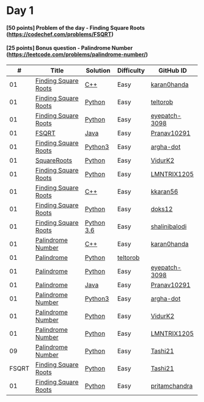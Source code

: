 # Day 1
#### [50 points] Problem of the day - Finding Square Roots (https://codechef.com/problems/FSQRT)
#### [25 points] Bonus question - Palindrome Number (https://leetcode.com/problems/palindrome-number/)



| # | Title | Solution | Difficulty | GitHub ID |
|---| ----- | -------- | ---------- | --------- |
|01| [Finding Square Roots](https://www.codechef.com/problems/FSQRT) | [C++](https://github.com/cs-ashoka/21-days-of-code/blob/main/CodeChef/finding_sqaure_roots.cpp) | Easy | [karan0handa](https://github.com/karan0handa) |
| 01 | [Finding Square Roots](https://codechef.com/problems/FSQRT) | [Python](https://github.com/cs-ashoka/21-days-of-code/blob/main/CodeChef/finding%20square%20root.py) | Easy | [teltorob](https://github.com/teltorob) |
| 01 | [Finding Square Roots](https://codechef.com/problems/FSQRT) | [Python](https://github.com/cs-ashoka/21-days-of-code/blob/main/CodeChef/finding%20square%20root.py) | Easy | [eyepatch-3098](https://github.com/eyepatch-3098) |
| 01 | [FSQRT](https://www.codechef.com/problems/FSQRT) | [Java](https://github.com/cs-ashoka/21-days-of-code/blob/main/CodeChef/FSQRT_Pranav10291.java) | Easy | [Pranav10291](https://github.com/Pranav10291) |
| 01 | [Finding Square Roots](https://codechef.com/problems/FSQRT) | [Python3](https://github.com/cs-ashoka/21-days-of-code/blob/main/CodeChef/FSQRT_argha-dot.py) | Easy | [argha-dot](https://github.com/argha-dot) |
| 01 | [SquareRoots](https://www.codechef.com/viewsolution/55116156) | [Python](https://github.com/cs-ashoka/21-days-of-code/blob/main/CodeChef/SquareRoots.py) | Easy | [VidurK2](https://github.com/VidurK2) |
| 01 | [Finding Square Roots](https://codechef.com/problems/FSQRT) | [Python](https://github.com/cs-ashoka/21-days-of-code/blob/main/CodeChef/sqrt_lmntrix1205.py) | Easy | [LMNTRIX1205](https://github.com/LMNTRIX1205) |
| 01 | [Finding Square Roots](https://www.codechef.com/problems/FSQRT) | [C++](https://github.com/cs-ashoka/21-days-of-code/blob/main/CodeChef/FindingSquareRoots_kkaran56.cpp) | Easy | [kkaran56](https://github.com/KKaran56) |
| 01 | [Finding Square Roots](https://www.codechef.com/problems/FSQRT) | [Python](https://github.com/cs-ashoka/21-days-of-code/blob/main/CodeChef/Day1.py) | Easy | [doks12](https://github.com/doks12) |
| 01 | [Finding Square Roots](https://www.codechef.com/problems/FSQRT) | [Python 3.6](https://github.com/cs-ashoka/21-days-of-code/blob/main/CodeChef/FSQRT.py) | Easy | [shalinibalodi](https://github.com/shalinibalodi) |
| 01 | [Palindrome Number](https://leetcode.com/problems/palindrome-number/solution/) | [C++](https://github.com/cs-ashoka/21-days-of-code/blob/main/LeetCode/palindrome.cpp) | Easy | [karan0handa](https://github.com/karan0handa) |
| 01 | [Palindrome](https://leetcode.com/problems/palindrome-number/) | [Python](https://github.com/cs-ashoka/21-days-of-code/blob/main/LeetCode/palindrome.py) | [teltorob](https://github.com/teltorob) |
| 01 | [Palindrome](https://leetcode.com/problems/palindrome-number/) | [Python](https://github.com/cs-ashoka/21-days-of-code/blob/main/LeetCode/palindrome%20leetcode.py)| Easy |[eyepatch-3098](https://github.com/eyepatch-3098) |
| 01 | [Palindrome](https://leetcode.com/problems/palindrome-number/) | [Java](https://github.com/cs-ashoka/21-days-of-code/blob/main/LeetCode/Palindrome_Pranav10291.java) | Easy | [Pranav10291](https://github.com/Pranav10291) |
| 01 | [Palindrome Number](https://leetcode.com/problems/palindrome-number/) | [Python3](https://github.com/cs-ashoka/21-days-of-code/blob/main/LeetCode/palindrome_number_argha-dot.py) | Easy | [argha-dot](https://github.com/argha-dot) |
| 01 | [Palindrome Number](https://leetcode.com/submissions/detail/603610815/) | [Python](https://github.com/cs-ashoka/21-days-of-code/blob/main/LeetCode/Palindrome.py) | Easy | [VidurK2](https://github.com/VidurK2) |
| 01 | [Palindrome Number](https://leetcode.com/problems/palindrome-number/) | [Python](https://leetcode.com/problems/palindrome-number/submissions/) | Easy | [LMNTRIX1205](https://www.github.com/LMNTRIX1205) |
| 09 | [Palindrome Number](https://leetcode.com/problems/palindrome-number/) | [Python](https://github.com/Tashi21/21-days-of-code/blob/main/Day%2001/PalindromeNumber_Tashi21.py) | Easy | [Tashi21](https://github.com/Tashi21) |
|FSQRT| [Finding Square Roots](https://www.codechef.com/problems/FSQRT) | [Python](https://github.com/Tashi21/21-days-of-code/blob/main/Day%2001/FindingSquareRoots_Tashi21.py) | Easy | [Tashi21](https://github.com/Tashi21) |
| 01 | [Finding Square Roots](https://codechef.com/problems/FSQRT) | [Python](https://github.com/pritamchandra/21-days-of-code/blob/main/Day%2001/FSQRT_pritamchandra.py) | Easy | [pritamchandra](https://github.com/pritamchandra) |
